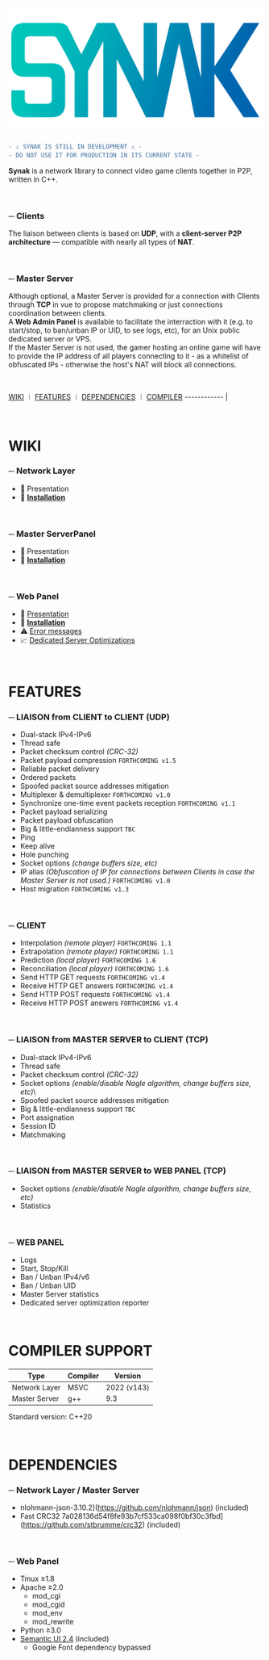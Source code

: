 ![Synak logo](https://raw.githubusercontent.com/PhilJbt/Synak/main/wiki/logo.png)

```diff
- ⚠️ SYNAK IS STILL IN DEVELOPMENT ⚠️ -
- DO NOT USE IT FOR PRODUCTION IN ITS CURRENT STATE -
```

**Synak** is a network library to connect video game clients together in P2P, written in C++.

&#160;

### &#9472; Clients
The liaison between clients is based on **UDP**, with a **client-server P2P architecture** — compatible with nearly all types of **NAT**.

&#160;

### &#9472; Master Server
Although optional, a Master Server is provided for a connection with Clients through **TCP** in vue to propose matchmaking or just connections coordination between clients.\
A **Web Admin Panel** is available to facilitate the interraction with it (e.g. to start/stop, to ban/unban IP or UID, to see logs, etc), for an Unix public dedicated server or VPS.\
If the Master Server is not used, the gamer hosting an online game will have to provide the IP address of all players connecting to it - as a whitelist of obfuscated IPs - otherwise the host's NAT will block all connections.

&#160;

[WIKI](README.md#WIKI) &#65073; [FEATURES](README.md#FEATURES) &#65073; [DEPENDENCIES](README.md#DEPENDENCIES) &#65073; [COMPILER](README.md#COMPILER-SUPPORT)
------------ |

&#160;

# WIKI

### &#9472; Network Layer
* :pushpin: Presentation
* :bookmark_tabs: [**Installation**](wiki/nl/README.md)

&#160;

### &#9472; Master ServerPanel
* :pushpin: Presentation
* :bookmark_tabs: [**Installation**](wiki/ms/README.md)

&#160;

### &#9472; Web Panel
* :pushpin: [Presentation](wiki/wp/wp_presentation.md)
* :bookmark_tabs: [**Installation**](wiki/wp/README.md)
* :warning: [Error messages](wiki/wp/wp_errors.md)
* :chart_with_upwards_trend: [Dedicated Server Optimizations](wiki/wp/wp_optimization.md)

&#160;

# FEATURES

### &#9472; LIAISON from CLIENT to CLIENT (UDP)
* Dual-stack IPv4-IPv6
* Thread safe
* Packet checksum control *(CRC-32)*
* Packet payload compression `FORTHCOMING v1.5`
* Reliable packet delivery
* Ordered packets
* Spoofed packet source addresses mitigation
* Multiplexer & demultiplexer `FORTHCOMING v1.0`
* Synchronize one-time event packets reception `FORTHCOMING v1.1`
* Packet payload serializing
* Packet payload obfuscation
* Big & little-endianness support `TBC`
* Ping
* Keep alive
* Hole punching
* Socket options *(change buffers size, etc)*
* IP alias *(Obfuscation of IP for connections between Clients in case the Master Server is not used.)* `FORTHCOMING v1.0`
* Host migration `FORTHCOMING v1.3`

&#160;

### &#9472; CLIENT
* Interpolation *(remote player)* `FORTHCOMING 1.1`
* Extrapolation *(remote player)* `FORTHCOMING 1.1`
* Prediction *(local player)* `FORTHCOMING 1.6`
* Reconciliation *(local player)* `FORTHCOMING 1.6`
* Send HTTP GET requests `FORTHCOMING v1.4`
* Receive HTTP GET answers `FORTHCOMING v1.4`
* Send HTTP POST requests `FORTHCOMING v1.4`
* Receive HTTP POST answers `FORTHCOMING v1.4`

&#160;

### &#9472; LIAISON from MASTER SERVER to CLIENT (TCP)
* Dual-stack IPv4-IPv6
* Thread safe
* Packet checksum control *(CRC-32)*
* Socket options *(enable/disable Nagle algorithm, change buffers size, etc)*\
* Spoofed packet source addresses mitigation
* Big & little-endianness support `TBC`
* Port assignation
* Session ID
* Matchmaking

&#160;

### &#9472; LIAISON from MASTER SERVER to WEB PANEL (TCP)
* Socket options *(enable/disable Nagle algorithm, change buffers size, etc)*
* Statistics

&#160;

### &#9472; WEB PANEL
* Logs
* Start, Stop/Kill
* Ban / Unban IPv4/v6
* Ban / Unban UID
* Master Server statistics
* Dedicated server optimization reporter

&#160;

# COMPILER SUPPORT

Type | Compiler | Version
------------ | ------------ | ------------
Network Layer | MSVC | 2022 (v143)
Master Server | g++ | 9.3

Standard version: C++20

&#160;

# DEPENDENCIES

### &#9472; Network Layer / Master Server
  * nlohmann-json-3.10.2](https://github.com/nlohmann/json) (included)
  * Fast CRC32 7a028136d54f8fe93b7cf533ca098f0bf30c3fbd](https://github.com/stbrumme/crc32) (included)

&#160;

### &#9472; Web Panel
  * Tmux ≥1.8
  * Apache ≥2.0
    * mod_cgi
    * mod_cgid
    * mod_env
    * mod_rewrite
  * Python ≥3.0
  * [Semantic UI 2.4](https://semantic-ui.com/) (included)
    * Google Font dependency bypassed
